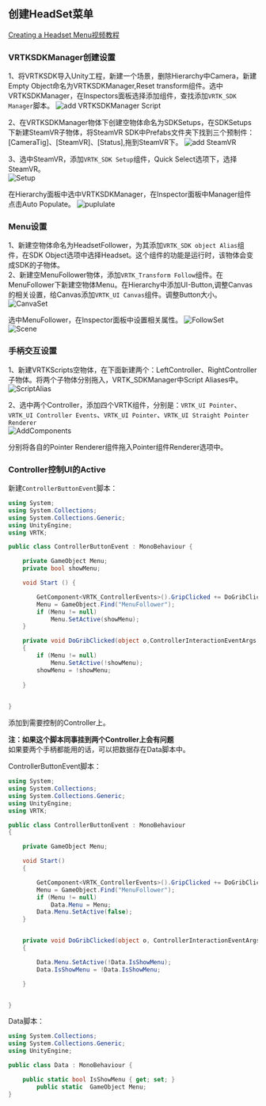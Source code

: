 ## 创建HeadSet菜单
[Creating a Headset Menu视频教程](https://www.youtube.com/watch?v=W9mub3CvTvQ)  

### VRTKSDKManager创建设置
1、将VRTKSDK导入Unity工程，新建一个场景，删除Hierarchy中Camera，新建Empty Object命名为VRTKSDKManager,Reset transform组件。选中VRTKSDKManager，在Inspectors面板选择添加组件，查找添加`VRTK_SDK Manager`脚本。
![add VRTKSDKManager Script](https://github.com/Humor1217/TechDocments/blob/master/XR/VR/VRTK/%E5%88%9B%E5%BB%BA%E5%A4%B4%E6%98%BE%E8%8F%9C%E5%8D%95/imgs/001.png)  

2、在VRTKSDKManager物体下创建空物体命名为SDKSetups，在SDKSetups下新建SteamVR子物体，将SteamVR SDK中Prefabs文件夹下找到三个预制件：[CameraTig]、[SteamVR]、[Status],拖到SteamVR下。
![add SteamVR](https://github.com/Humor1217/TechDocments/blob/master/XR/VR/VRTK/%E5%88%9B%E5%BB%BA%E5%A4%B4%E6%98%BE%E8%8F%9C%E5%8D%95/imgs/002.png) 

3、选中SteamVR，添加`VRTK_SDK Setup`组件，Quick Select选项下，选择SteamVR。  
![Setup](https://github.com/Humor1217/TechDocments/blob/master/XR/VR/VRTK/%E5%88%9B%E5%BB%BA%E5%A4%B4%E6%98%BE%E8%8F%9C%E5%8D%95/imgs/003.png)

在Hierarchy面板中选中VRTKSDKManager，在Inspector面板中Manager组件点击Auto Populate。
![puplulate](https://github.com/Humor1217/TechDocments/blob/master/XR/VR/VRTK/%E5%88%9B%E5%BB%BA%E5%A4%B4%E6%98%BE%E8%8F%9C%E5%8D%95/imgs/004.png)


### Menu设置  
1、新建空物体命名为HeadsetFollower，为其添加`VRTK_SDK object Alias`组件，在SDK Object选项中选择Headset。这个组件的功能是运行时，该物体会变成SDK的子物体。  
2、新建空MenuFollower物体，添加`VRTK_Transform Follow`组件。在MenuFollower下新建空物体Menu。在Hierarchy中添加UI-Button,调整Canvas的相关设置，给Canvas添加`VRTK_UI Canvas`组件。调整Button大小。  
![CanvaSet](https://github.com/Humor1217/TechDocments/blob/master/XR/VR/VRTK/%E5%88%9B%E5%BB%BA%E5%A4%B4%E6%98%BE%E8%8F%9C%E5%8D%95/imgs/005.png)

选中MenuFollower，在Inspector面板中设置相关属性。
![FollowSet](https://github.com/Humor1217/TechDocments/blob/master/XR/VR/VRTK/%E5%88%9B%E5%BB%BA%E5%A4%B4%E6%98%BE%E8%8F%9C%E5%8D%95/imgs/006.png)  
![Scene](https://github.com/Humor1217/TechDocments/blob/master/XR/VR/VRTK/%E5%88%9B%E5%BB%BA%E5%A4%B4%E6%98%BE%E8%8F%9C%E5%8D%95/imgs/007.png) 

### 手柄交互设置
1、新建VRTKScripts空物体，在下面新建两个：LeftController、RightController 子物体。将两个子物体分别拖入，VRTK_SDKManager中Script Aliases中。  
![ScriptAlias](https://github.com/Humor1217/TechDocments/blob/master/XR/VR/VRTK/%E5%88%9B%E5%BB%BA%E5%A4%B4%E6%98%BE%E8%8F%9C%E5%8D%95/imgs/008.png) 

2、选中两个Controller，添加四个VRTK组件，分别是：`VRTK_UI Pointer`、`VRTK_UI Controller Events`、`VRTK_UI Pointer`、`VRTK_UI Straight Pointer Renderer`  
![AddComponents](https://github.com/Humor1217/TechDocments/blob/master/XR/VR/VRTK/%E5%88%9B%E5%BB%BA%E5%A4%B4%E6%98%BE%E8%8F%9C%E5%8D%95/imgs/009.png)  

分别将各自的Pointer Renderer组件拖入Pointer组件Renderer选项中。

### Controller控制UI的Active
新建`ControllerButtonEvent`脚本：  

``` C#
using System;
using System.Collections;
using System.Collections.Generic;
using UnityEngine;
using VRTK;

public class ControllerButtonEvent : MonoBehaviour {

    private GameObject Menu;
    private bool showMenu;

	void Start () {

        GetComponent<VRTK_ControllerEvents>().GripClicked += DoGribClicked;
        Menu = GameObject.Find("MenuFollower");
        if (Menu != null)
            Menu.SetActive(showMenu);
	}

    private void DoGribClicked(object o,ControllerInteractionEventArgs e)
    {
        if (Menu != null)
            Menu.SetActive(!showMenu);
        showMenu = !showMenu;
         
    }
    

}

```

添加到需要控制的Controller上。  

**注：如果这个脚本同事挂到两个Controller上会有问题**  
如果要两个手柄都能用的话，可以把数据存在Data脚本中。

ControllerButtonEvent脚本：  
``` C#
using System;
using System.Collections;
using System.Collections.Generic;
using UnityEngine;
using VRTK;

public class ControllerButtonEvent : MonoBehaviour
{

    private GameObject Menu;

    void Start()
    {

        GetComponent<VRTK_ControllerEvents>().GripClicked += DoGribClicked;
        Menu = GameObject.Find("MenuFollower");
        if (Menu != null)
            Data.Menu = Menu;
        Data.Menu.SetActive(false);
    }


    private void DoGribClicked(object o, ControllerInteractionEventArgs e)
    {

        Data.Menu.SetActive(!Data.IsShowMenu);
        Data.IsShowMenu = !Data.IsShowMenu;

    }


}

```


Data脚本：  
``` C#
using System.Collections;
using System.Collections.Generic;
using UnityEngine;

public class Data : MonoBehaviour {

	public static bool IsShowMenu { get; set; }
        public static  GameObject Menu;
}


```
